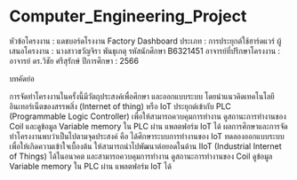 # Computer_Engineering_Project
หัวข้อโครงงาน :			แดชบอร์ดโรงงาน
Factory Dashboard
ประเภท :			การประยุกต์ใช้ฮาร์ดแวร์
ผู้เสนอโครงงาน :		นางสาวขวัญจิรา พันธุเกตุ รหัสนักศึกษา B6321451
อาจารย์ที่ปรึกษาโครงงาน :	อาจารย์ ดร.วิชัย  ศรีสุรักษ์
ปีการศึกษา :			2566


บทคัดย่อ

การจัดทำโครงงานในครั้งนี้มีวัตถุประสงค์เพื่อศึกษา และออกแบบระบบ โดยนำแนวคิดเทคโนโลยีอินเทอร์เน็ตของสรรพสิ่ง (Internet of thing) หรือ IoT ประยุกต์เข้ากับ PLC (Programmable Logic Controller) เพื่อให้สามารถควบคุมการทำงาน ดูสถานะการทำงานของ Coil และดูข้อมูล Variable memory  ใน PLC ผ่าน แพลตฟอร์ม IoT ได้ 
ผลการศึกษาและการจัดทำโครงงานพบว่าเป็นไปตามจุดประสงค์ คือ ได้ศึกษาระบบการทำงานของ IoT ทดลองออกแบบระบบเพื่อให้เกิดความเข้าใจเบื้องต้น ให้สามารถนำไปพัฒนาต่อยอดในด้าน IIoT (Industrial Internet of Things) ได้ในอนาคต และสามารถควบคุมการทำงาน ดูสถานะการทำงานของ Coil ดูข้อมูล Variable memory ใน PLC ผ่าน แพลตฟอร์ม IoT ได้
